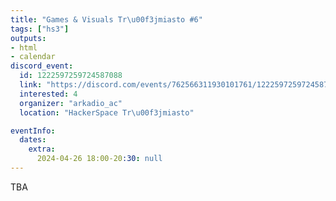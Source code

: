```yaml
---
title: "Games & Visuals Tr\u00f3jmiasto #6"
tags: ["hs3"]
outputs:
- html
- calendar
discord_event:
  id: 1222597259724587088
  link: "https://discord.com/events/762566311930101761/1222597259724587088"
  interested: 4
  organizer: "arkadio_ac"
  location: "HackerSpace Tr\u00f3jmiasto"

eventInfo:
  dates:
    extra:
      2024-04-26 18:00-20:30: null
---
```

TBA
